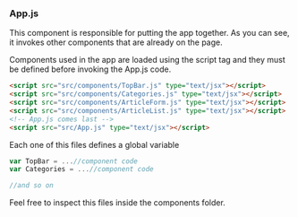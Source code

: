 ### App.js ###

This component is responsible for putting the app together.
As you can see, it invokes other components that are already on the page.

Components used in the app are loaded using the script tag
and they must be defined before invoking the App.js code.
```html
<script src="src/components/TopBar.js" type="text/jsx"></script>
<script src="src/components/Categories.js" type="text/jsx"></script>
<script src="src/components/ArticleForm.js" type="text/jsx"></script>
<script src="src/components/ArticleList.js" type="text/jsx"></script>
<!-- App.js comes last -->
<script src="src/App.js" type="text/jsx"></script>
```

Each one of this files defines a global variable

```js
var TopBar = ...//component code
var Categories = ...//component code

//and so on
```

Feel free to inspect this files inside the components folder.

